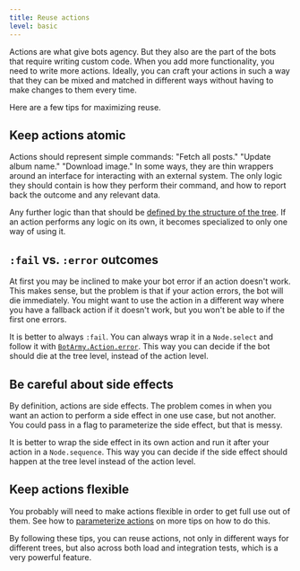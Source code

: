 ```yaml
---
title: Reuse actions
level: basic
---
```


Actions are what give bots agency. But they also are the part of the bots that
require writing custom code. When you add more functionality, you need to write more
actions. Ideally, you can craft your actions in such a way that they can be mixed
and matched in different ways without having to make changes to them every time.

Here are a few tips for maximizing reuse.

## Keep actions atomic

Actions should represent simple commands: "Fetch all posts." "Update album name."
"Download image." In some ways, they are thin wrappers around an interface for
interacting with an external system. The only logic they should contain is how they
perform their command, and how to report back the outcome and any relevant data.

Any further logic than that should be [defined by the structure of the tree][logic].
If an action performs any logic on its own, it becomes specialized to only one way of
using it.

## `:fail` vs. `:error` outcomes

At first you may be inclined to make your bot error if an action doesn't work. This
makes sense, but the problem is that if your action errors, the bot will die
immediately. You might want to use the action in a different way where you have a
fallback action if it doesn't work, but you won't be able to if the first one errors.

It is better to always `:fail`. You can always wrap it in a `Node.select` and follow
it with [`BotArmy.Action.error`][error]. This way you can decide if the bot should
die
at the tree level, instead of the action level.

## Be careful about side effects

By definition, actions are side effects. The problem comes in when you want an
action to perform a side effect in one use case, but not another. You could pass in
a flag to parameterize the side effect, but that is messy.

It is better to wrap the side effect in its own action and run it after your action
in a `Node.sequence`. This way you can decide if the side effect should happen at the
tree level instead of the action level.

## Keep actions flexible

You probably will need to make actions flexible in order to get full use out of them.
See how to [parameterize actions][flexible] on more tips on how to do this.

By following these tips, you can reuse actions, not only in different ways for
different trees, but also across both load and integration tests, which is a very
powerful feature.

[logic]: ../conditionally-run-actions/
[error]: https://git.corp.adobe.com/pages/BotTestingFramework/bot_army/BotArmy.Actions.html#error/2
[flexible]: ../parameterize-actions/
